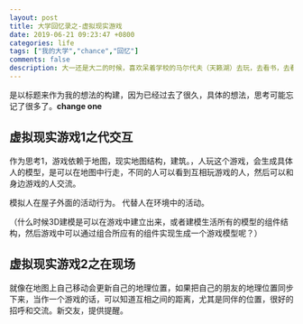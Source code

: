 ```yaml
---
layout: post
title: 大学回忆录之-虚拟现实游戏 
date: 2019-06-21 09:23:47 +0800 
categories: life 
tags: ["我的大学","chance","回忆"]
comments: false
description: 大一还是大二的时候，喜欢呆着学校的马尔代夫（天籁湖）去玩，去看书，去看风景。有很多人，晚上的时候会在那吹笛子。所以，过去的时候，我会想一个游戏，虚拟，并与显示接轨，同样的是现在不能做出来的游戏。
---
```


是以标题来作为我的想法的构建，因为已经过去了很久，具体的想法，思考可能忘记了很多了。**change one**

## 虚拟现实游戏1之代交互

作为思考1，游戏依赖于地图，现实地图结构，建筑。，人玩这个游戏，会生成具体人的模型，是可以在地图中行走，不同的人可以看到互相玩游戏的人，然后可以和身边游戏的人交流。

模拟人在屋子外面的活动行为。 代替人在环境中的活动。

（什么时候3D建模是可以在游戏中建立出来，或者建模生活所有的模型的组件结构，然后游戏中可以通过组合所应有的组件实现生成一个游戏模型呢？）

## 虚拟现实游戏2之在现场

就像在地图上自己移动会更新自己的地理位置，如果把自己的朋友的地理位置同步下来，当作一个游戏的话，可以知道互相之间的距离，尤其是同伴的位置，很好的招呼和交流。新交友，提供提醒。